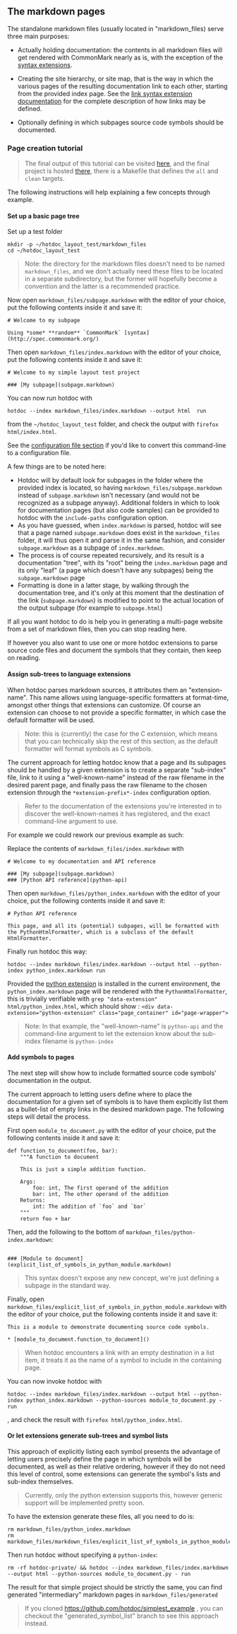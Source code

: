 ## The markdown pages

The standalone markdown files (usually located in "markdown_files) serve three main purposes:

* Actually holding documentation: the contents in all markdown files will get rendered with CommonMark nearly as is, with the exception of the [syntax extensions](#syntax-extensions).

* Creating the site hierarchy, or site map, that is the way in which the various pages of the resulting documentation link to each other, starting from the provided index page. See the [link syntax extension documentation](#link-syntax-extension) for the complete description of how links may be defined.

* Optionally defining in which subpages source code symbols should be documented.

### Page creation tutorial

> The final output of this tutorial can be visited [here](https://people.collabora.com/~meh/simplest_example_hotdoc/html/index.html), and the final project is hosted [there](https://github.com/hotdoc/simplest_example), there is a Makefile that defines the `all` and `clean` targets.

The following instructions will help explaining a few concepts through example.

#### Set up a basic page tree

Set up a test folder

```
mkdir -p ~/hotdoc_layout_test/markdown_files
cd ~/hotdoc_layout_test
```

> Note: the directory for the markdown files doesn't need to be named `markdown_files`, and we don't actually need these files to be located in a separate subdirectory, but the former will hopefully become a convention and the latter is a recommended practice.

Now open `markdown_files/subpage.markdown` with the editor of your choice, put the following contents inside it and save it:

```
# Welcome to my subpage

Using *some* **random** `CommonMark` [syntax](http://spec.commonmark.org/)
```

Then open `markdown_files/index.markdown` with the editor of your choice, put the following contents inside it and save it:

```
# Welcome to my simple layout test project

### [My subpage](subpage.markdown)
```

You can now run hotdoc with

```
hotdoc --index markdown_files/index.markdown --output html  run
```

from the `~/hotdoc_layout_test` folder, and check the output with `firefox html/index.html`.

See the [configuration file section](the-configuration-file.markdown) if you'd like to convert this command-line to a configuration file.

A few things are to be noted here:

* Hotdoc will by default look for subpages in the folder where the provided index is located, so having `markdown_files/subpage.markdown` instead of `subpage.markdown` isn't necessary (and would not be recognized as a subpage anyway). Additional folders in which to look for documentation pages (but also code samples) can be provided to hotdoc with the `include-paths` configuration option.
* As you have guessed, when `index.markdown` is parsed, hotdoc will see that a page named `subpage.markdown` does exist in the `markdown_files` folder, it will thus open it and parse it in the same fashion, and consider `subpage.markdown` as a subpage of `index.markdown`.
* The process is of course repeated recursively, and its result is a documentation "tree", with its "root" being the `index.markdown` page and its only "leaf" (a page which doesn't have any subpages) being the `subpage.markdown` page
* Formatting is done in a latter stage, by walking through the documentation tree, and it's only at this moment that the destination of the link (`subpage.markdown`) is modified to point to the actual location of the output subpage (for example to `subpage.html`)

If all you want hotdoc to do is help you in generating a multi-page website from a set
of markdown files, then you can stop reading here.

If however you also want to use one or more hotdoc extensions to parse source code files and document the symbols that they contain, then keep on reading.

#### Assign sub-trees to language extensions

When hotdoc parses markdown sources, it attributes them an "extension-name". This name allows using language-specific formatters at format-time, amongst other things that extensions can customize. Of course an extension can choose to not provide a specific formatter, in which case the default formatter will be used.

> Note: this is (currently) the case for the C extension, which means that you can technically skip the rest of this section, as the default formatter will format symbols as C symbols.

The current approach for letting hotdoc know that a page and its subpages should be handled by a given extension is to create a separate "sub-index" file, link to it using a "well-known-name" instead of the raw filename in the desired parent page, and finally pass the raw filename to the chosen extension through the `*extension-prefix*-index` configuration option.

> Refer to the documentation of the extensions you're interested in to discover the well-known-names it has registered, and the exact command-line argument to use.

For example we could rework our previous example as such:

Replace the contents of `markdown_files/index.markdown` with

```
# Welcome to my documentation and API reference

### [My subpage](subpage.markdown)
### [Python API reference](python-api)
```

Then open `markdown_files/python_index.markdown` with the editor of your choice, put the following contents inside it and save it:

```
# Python API reference

This page, and all its (potential) subpages, will be formatted with the PythonHtmlFormatter, which is a subclass of the default HtmlFormatter.
```

Finally run hotdoc this way:

```
hotdoc --index markdown_files/index.markdown --output html --python-index python_index.markdown run
```

Provided the [python extension](https://github.com/hotdoc/hotdoc_python_extension) is installed in the current environment, the `python_index.markdown` page will be rendered with the `PythonHtmlFormatter`, this is trivially verifiable with `grep "data-extension" html/python_index.html`, which should show : `<div data-extension="python-extension" class="page_container" id="page-wrapper">`

> Note: In that example, the "well-known-name" is `python-api` and the command-line argument to let the extension know about the sub-index filename is `python-index`

#### Add symbols to pages

The next step will show how to include formatted source code symbols' documentation in the output.

The current approach to letting users define where to place the documentation for a given set of symbols is to have them explicitly list them as a bullet-list of empty links in the desired markdown page. The following steps will detail the process.

First open `module_to_document.py` with the editor of your choice, put the following contents inside it and save it:

```
def function_to_document(foo, bar):
    """A function to document

    This is just a simple addition function.

    Args:
        foo: int, The first operand of the addition
        bar: int, The other operand of the addition
    Returns:
        int: The addition of `foo` and `bar`
    """
    return foo + bar
```

Then, add the following to the bottom of `markdown_files/python-index.markdown`:

```

### [Module to document](explicit_list_of_symbols_in_python_module.markdown)
```

> This syntax doesn't expose any new concept, we're just defining a subpage in the standard way.

Finally, open `markdown_files/explicit_list_of_symbols_in_python_module.markdown` with the editor of your choice, put the following contents inside it and save it:

```
This is a module to demonstrate documenting source code symbols.

* [module_to_document.function_to_document]()
```

> When hotdoc encounters a link with an empty destination in a list item, it treats it as the name of a symbol to include in the containing page.

You can now invoke hotdoc with
```
hotdoc --index markdown_files/index.markdown --output html --python-index python_index.markdown --python-sources module_to_document.py - run
```
, and check the result with `firefox html/python_index.html`.

#### Or let extensions generate sub-trees and symbol lists

This approach of explicitly listing each symbol presents the advantage of letting users precisely define the page in which symbols will be documented, as well as their relative ordering,
however if they do not need this level of control, some extensions can generate the symbol's lists and sub-index themselves.

> Currently, only the python extension supports this, however generic support will be implemented pretty soon.

To have the extension generate these files, all you need to do is:

```
rm markdown_files/python_index.markdown
rm markdown_files/markdown_files/explicit_list_of_symbols_in_python_module.markdown
```

Then run hotdoc without specifying a `python-index`:

```
rm -rf hotdoc-private/ && hotdoc --index markdown_files/index.markdown --output html --python-sources module_to_document.py - run
```

The result for that simple project should be strictly the same, you can find generated "intermediary" markdown pages in `markdown_files/generated`

> If you cloned <https://github.com/hotdoc/simplest_example> , you can checkout the "generated_symbol_list" branch to see this approach instead.
